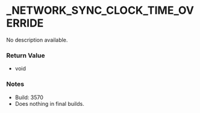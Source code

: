 # _NETWORK_SYNC_CLOCK_TIME_OVERRIDE

No description available.

### Return Value
* void

### Notes
* Build: 3570
* Does nothing in final builds.


